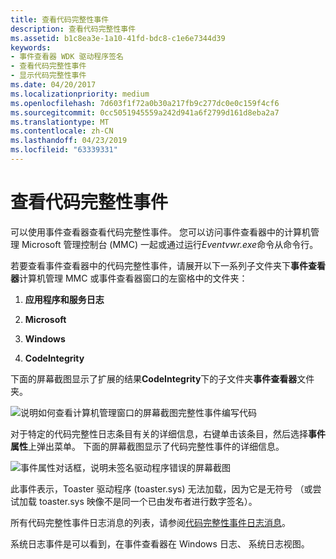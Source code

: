 ```yaml
---
title: 查看代码完整性事件
description: 查看代码完整性事件
ms.assetid: b1c8ea3e-1a10-41fd-bdc8-c1e6e7344d39
keywords:
- 事件查看器 WDK 驱动程序签名
- 查看代码完整性事件
- 显示代码完整性事件
ms.date: 04/20/2017
ms.localizationpriority: medium
ms.openlocfilehash: 7d603f1f72a0b30a217fb9c277dc0e0c159f4cf6
ms.sourcegitcommit: 0cc5051945559a242d941a6f2799d161d8eba2a7
ms.translationtype: MT
ms.contentlocale: zh-CN
ms.lasthandoff: 04/23/2019
ms.locfileid: "63339331"
---
```

# <a name="viewing-code-integrity-events"></a>查看代码完整性事件


可以使用事件查看器查看代码完整性事件。 您可以访问事件查看器中的计算机管理 Microsoft 管理控制台 (MMC) 一起或通过运行*Eventvwr.exe*命令从命令行。

若要查看事件查看器中的代码完整性事件，请展开以下一系列子文件夹下**事件查看器**计算机管理 MMC 或事件查看器窗口的左窗格中的文件夹：

1.  **应用程序和服务日志**

2.  **Microsoft**

3.  **Windows**

4.  **CodeIntegrity**

下面的屏幕截图显示了扩展的结果**CodeIntegrity**下的子文件夹**事件查看器**文件夹。

![说明如何查看计算机管理窗口的屏幕截图完整性事件编写代码](images/signing-code-integrity-folder.png)

对于特定的代码完整性日志条目有关的详细信息，右键单击该条目，然后选择**事件属性**上弹出菜单。 下面的屏幕截图显示了代码完整性事件的详细信息。

![事件属性对话框，说明未签名驱动程序错误的屏幕截图](images/event-prop.png)

此事件表示，Toaster 驱动程序 (toaster.sys) 无法加载，因为它是无符号 （或尝试加载 toaster.sys 映像不是同一个已由发布者进行数字签名）。

所有代码完整性事件日志消息的列表，请参阅[代码完整性事件日志消息](code-integrity-event-log-messages.md)。

系统日志事件是可以看到，在事件查看器在 Windows 日志、 系统日志视图。

 

 





